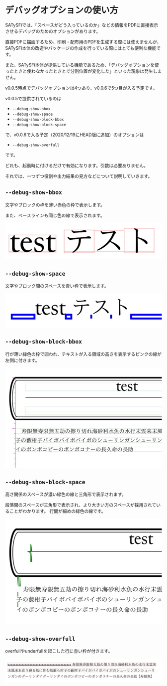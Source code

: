# デバッグオプションの使い方

SATySFiでは、「スペースがどう入っているのか」などの情報をPDFに直接表示させるデバッグのためのオプションがあります。

直接PDFに描画するため、印刷・配布用のPDFを生成する際には使えませんが、SATySFi本体の改造やパッケージの作成を行っている際にはとても便利な機能です。

また、SATySFi本体が提供している機能であるため、「デバッグオプションを使ったときと使わなかったときとで分割位置が変化した」といった現象は発生しません。

v0.0.5時点でデバッグオプションは4つあり、v0.0.6で5つ目が入る予定です。

v0.0.5で提供されているのは

- `--debug-show-bbox`
- `--debug-show-space`
- `--debug-show-block-bbox`
- `--debug-show-block-space`

で、v0.0.6で入る予定（2020/12/19にHEAD版に追加）のオプションは

- `--debug-show-overfull`

です。

どれも、起動時に付けるだけで有効になります。引数は必要ありません。

それでは、一つずつ役割や出力結果の見方などについて説明していきます。

## `--debug-show-bbox`

文字やブロックの枠を薄い赤色の枠で表示します。

また、ベースラインも同じ色の線で表示されます。

![--debug-show-bboxの出力結果](../img/ch10-bbox-demo.JPG)

## `--debug-show-space`

文字やブロック間のスペースを青い枠で表示します。

![--debug-show-spaceの出力結果](../img/ch10-space-demo.JPG)

## `--debug-show-block-bbox`

行が薄い緑色の枠で囲われ、テキストが入る領域の高さを表示するピンクの線が左側に付きます。

![--debug-show-block-bboxの出力結果](../img/ch10-block-bbox-demo.JPG)


## `--debug-show-block-space`

高さ関係のスペースが濃い緑色の線と三角形で表示されます。

段落間のスペースが三角形で表示され、より大きい方のスペースが採用されていることがわかります。
行間が細めの緑色の線です。

![--debug-show-block-spaceの出力結果](../img/ch10-block-space-demo.JPG)

## `--debug-show-overfull`

overfullやunderfullを起こした行に赤い枠が付きます。

![--debug-show-overfull-spaceの出力結果](../img/ch10-overfull-demo.JPG)

